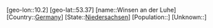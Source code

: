 ﻿---
location: [53.37,10.2]
type: City
tags:
- geo/City


SpocWebEntityId: 35645
isDeleted: false
confidential: public

---
[geo-lon::10.2]
[geo-lat::53.37]
[name::Winsen an der Luhe]
[Country::[Germany](geo/Continent/Europe/Germany.md)]
[State::[Niedersachsen](geo/Continent/Europe/Germany/Niedersachsen.md)]
[Population::]
[Unknown::]

